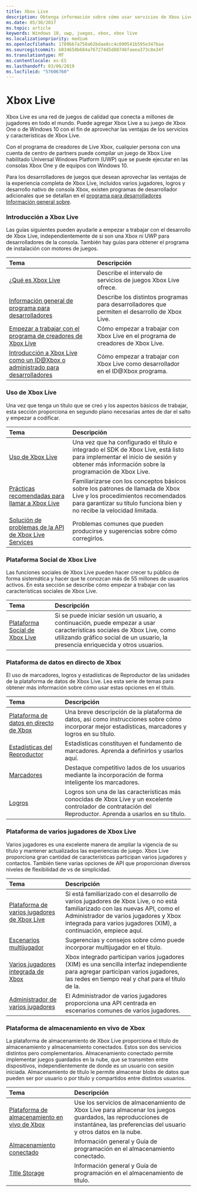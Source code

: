 ```yaml
---
title: Xbox Live
description: Obtenga información sobre cómo usar servicios de Xbox Live para conectar su juego a la red de juegos de Xbox Live.
ms.date: 05/30/2017
ms.topic: article
keywords: Windows 10, uwp, juegos, xbox, xbox live
ms.localizationpriority: medium
ms.openlocfilehash: 1789bb7a758a62bdae8cc4c890541b595e347baa
ms.sourcegitcommit: b034650b684a767274d5d88746faeea373c8e34f
ms.translationtype: MT
ms.contentlocale: es-ES
ms.lasthandoff: 03/06/2019
ms.locfileid: "57606760"
---
```

# <a name="xbox-live"></a>Xbox Live

Xbox Live es una red de juegos de calidad que conecta a millones de jugadores en todo el mundo. Puede agregar Xbox Live a su juego de Xbox One o de Windows 10 con el fin de aprovechar las ventajas de los servicios y características de Xbox Live.

Con el programa de creadores de Live Xbox, cualquier persona con una cuenta de centro de partners puede compilar un juego de Xbox Live habilitado Universal Windows Platform (UWP) que se puede ejecutar en las consolas Xbox One y de equipos con Windows 10.

Para los desarrolladores de juegos que desean aprovechar las ventajas de la experiencia completa de Xbox Live, incluidos varios jugadores, logros y desarrollo nativo de consola Xbox, existen programas de desarrollador adicionales que se detallan en el [programa para desarrolladores Información general sobre](developer-program-overview.md).

### <a name="get-started-with-xbox-live"></a>Introducción a Xbox Live

Las guías siguientes pueden ayudarle a empezar a trabajar con el desarrollo de Xbox Live, independientemente de si son una Xbox ni UWP para desarrolladores de la consola.  También hay guías para obtener el programa de instalación con motores de juegos.

| Tema                                                                                                                                             | Descripción                                                                                                   |
|:--------------------------------------------------------------------------------------------------------------------------------------------------|:--------------------------------------------------------------------------------------------------------------|
| [¿Qué es Xbox Live](what-is-xbox-live.md) | Describe el intervalo de servicios de juegos Xbox Live ofrece. |
| [Información general de programa para desarrolladores](developer-program-overview.md) | Describe los distintos programas para desarrolladores que permiten el desarrollo de Xbox Live. |
| [Empezar a trabajar con el programa de creadores de Xbox Live](get-started-with-creators/get-started-with-xbox-live-creators.md) | Cómo empezar a trabajar con Xbox Live en el programa de creadores de Xbox Live. |
| [Introducción a Xbox Live como un ID@Xbox o administrado para desarrolladores](get-started-with-partner/get-started-with-xbox-live-partner.md) | Cómo empezar a trabajar con Xbox Live como desarrollador en el ID@Xbox programa. |

### <a name="using-xbox-live"></a>Uso de Xbox Live

Una vez que tenga un título que se creó y los aspectos básicos de trabajar, esta sección proporciona en segundo plano necesarias antes de dar el salto y empezar a codificar.

| Tema                                                                                                                                             | Descripción                                                                                                   |
|:--------------------------------------------------------------------------------------------------------------------------------------------------|:--------------------------------------------------------------------------------------------------------------|
| [Uso de Xbox Live](using-xbox-live/using-xbox-live.md) | Una vez que ha configurado el título e integrado el SDK de Xbox Live, está listo para implementar el inicio de sesión y obtener más información sobre la programación de Xbox Live.
| [Prácticas recomendadas para llamar a Xbox Live](using-xbox-live/best-practices/best-practices-for-calling-xbox-live.md) | Familiarizarse con los conceptos básicos sobre los patrones de llamada de Xbox Live y los procedimientos recomendados para garantizar su título funciona bien y no recibe la velocidad limitada.
| [Solución de problemas de la API de Xbox Live Services](using-xbox-live/troubleshooting/troubleshooting-the-xbox-live-services-api.md) | Problemas comunes que pueden producirse y sugerencias sobre cómo corregirlos.

### <a name="xbox-live-social-platform"></a>Plataforma Social de Xbox Live

Las funciones sociales de Xbox Live pueden hacer crecer tu público de forma sistemática y hacer que te conozcan más de 55 millones de usuarios activos.  En esta sección se describe cómo empezar a trabajar con las características sociales de Xbox Live.

| Tema                                                                                                                                             | Descripción                                                                                                   |
|:--------------------------------------------------------------------------------------------------------------------------------------------------|:--------------------------------------------------------------------------------------------------------------|
| [Plataforma Social de Xbox Live](social-platform/social-platform.md) | Si se puede iniciar sesión un usuario, a continuación, puede empezar a usar características sociales de Xbox Live, como utilizando gráfico social de un usuario, la presencia enriquecida y otros usuarios. |

### <a name="xbox-live-data-platform"></a>Plataforma de datos en directo de Xbox

El uso de marcadores, logros y estadísticas de Reproductor de las unidades de la plataforma de datos de Xbox Live.  Lea esta serie de temas para obtener más información sobre cómo usar estas opciones en el título.

| Tema                                                                                                                                             | Descripción                                                                                                   |
|:--------------------------------------------------------------------------------------------------------------------------------------------------|:--------------------------------------------------------------------------------------------------------------|
| [Plataforma de datos en directo de Xbox](data-platform/data-platform.md) | Una breve descripción de la plataforma de datos, así como instrucciones sobre cómo incorporar mejor estadísticas, marcadores y logros en su título.
| [Estadísticas del Reproductor](leaderboards-and-stats-2017/player-stats.md) | Estadísticas constituyen el fundamento de marcadores.  Aprenda a definirlos y usarlos aquí.
| [Marcadores](leaderboards-and-stats-2017/leaderboards.md) | Destaque competitivo lados de los usuarios mediante la incorporación de forma inteligente los marcadores.
| [Logros](achievements-2017/achievements.md) | Logros son una de las características más conocidas de Xbox Live y un excelente controlador de contratación del Reproductor. Aprenda a usarlos en su título.

### <a name="xbox-live-multiplayer-platform"></a>Plataforma de varios jugadores de Xbox Live

Varios jugadores es una excelente manera de ampliar la vigencia de su título y mantener actualizados las experiencias de juego.  Xbox Live proporciona gran cantidad de características participan varios jugadores y contactos.  También tiene varias opciones de API que proporcionan diversos niveles de flexibilidad de vs de simplicidad.

| Tema                                                                                                                                             | Descripción                                                                                                   |
|:--------------------------------------------------------------------------------------------------------------------------------------------------|:--------------------------------------------------------------------------------------------------------------|
| [Plataforma de varios jugadores de Xbox Live](multiplayer/multiplayer-intro.md) | Si está familiarizado con el desarrollo de varios jugadores de Xbox Live, o no está familiarizado con las nuevas API, como el Administrador de varios jugadores y Xbox integrada para varios jugadores (XIM), a continuación, empiece aquí. |
| [Escenarios multijugador](multiplayer/multiplayer-scenarios.md) | Sugerencias y consejos sobre cómo puede incorporar multijugador en el título. |
| [Varios jugadores integrada de Xbox](multiplayer/xbox-integrated-multiplayer.md) | Xbox integrado participan varios jugadores (XIM) es una sencilla interfaz independiente para agregar participan varios jugadores, las redes en tiempo real y chat para el título de la. |
| [Administrador de varios jugadores](multiplayer/multiplayer-manager.md) | El Administrador de varios jugadores proporciona una API centrada en escenarios comunes de varios jugadores. |

### <a name="xbox-live-storage-platform"></a>Plataforma de almacenamiento en vivo de Xbox

La plataforma de almacenamiento de Xbox Live proporciona el título de almacenamiento y almacenamiento conectados.  Estos son dos servicios distintos pero complementarios.  Almacenamiento conectado permite implementar juegos guardados en la nube, que se transmiten entre dispositivos, independientemente de donde es un usuario con sesión iniciada.  Almacenamiento de título le permite almacenar blobs de datos que pueden ser por usuario o por título y compartidos entre distintos usuarios.

| Tema                                                                                                                                             | Descripción                                                                                                   |
|:--------------------------------------------------------------------------------------------------------------------------------------------------|:--------------------------------------------------------------------------------------------------------------|
| [Plataforma de almacenamiento en vivo de Xbox](storage-platform/storage-platform.md) | Use los servicios de almacenamiento de Xbox Live para almacenar los juegos guardados, las reproducciones de instantánea, las preferencias del usuario y otros datos en la nube. |
| [Almacenamiento conectado](storage-platform/connected-storage/connected-storage-technical-overview.md) | Información general y Guía de programación en el almacenamiento conectado. |
| [Title Storage](storage-platform/xbox-live-title-storage/xbox-live-title-storage.md) | Información general y Guía de programación en el almacenamiento de título. |
